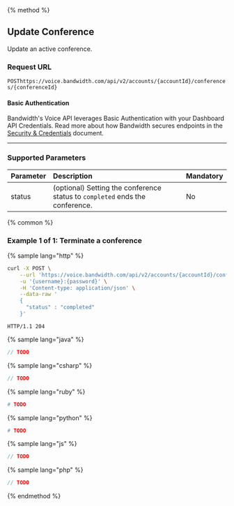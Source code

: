 {% method %}

## Update Conference
Update an active conference.

### Request URL

<code class="post">POST</code>`https://voice.bandwidth.com/api/v2/accounts/{accountId}/conferences/{conferenceId}`

#### Basic Authentication

Bandwidth's Voice API leverages Basic Authentication with your Dashboard API Credentials. Read more about how Bandwidth secures endpoints in the [Security & Credentials](../../../guides/accountCredentials.md) document.

---

### Supported Parameters

| Parameter       | Description                                                                     | Mandatory |
|:----------------|:--------------------------------------------------------------------------------|:----------|
| status          | (optional) Setting the conference status to `completed` ends the conference.    | No        |

{% common %}

### Example 1 of 1: Terminate a conference

{% sample lang="http" %}

```bash
curl -X POST \
    --url 'https://voice.bandwidth.com/api/v2/accounts/{accountId}/conferences/{conferenceId}' \
    -u '{username}:{password}' \
    -H 'Content-type: application/json' \
    --data-raw '
    {
      "status" : "completed"
    }'
```

```
HTTP/1.1 204
```

{% sample lang="java" %}

```java
// TODO
```

{% sample lang="csharp" %}

```csharp
// TODO
```

{% sample lang="ruby" %}

```ruby
# TODO
```

{% sample lang="python" %}

```python
# TODO
```

{% sample lang="js" %}

```js
// TODO
```

{% sample lang="php" %}

```php
// TODO
```

{% endmethod %}
